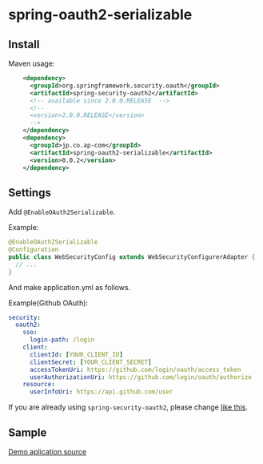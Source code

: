 # spring-oauth2-serializable

## Install

Maven usage:
```xml
    <dependency>
      <groupId>org.springframework.security.oauth</groupId>
      <artifactId>spring-security-oauth2</artifactId>
      <!-- available since 2.0.0.RELEASE  -->
      <!--
      <version>2.0.0.RELEASE</version>
      -->
    </dependency>
    <dependency>
      <groupId>jp.co.ap-com</groupId>
      <artifactId>spring-oauth2-serializable</artifactId>
      <version>0.0.2</version>
    </dependency>
```

## Settings

Add `@EnableOAuth2Serializable`.

Example:

```java
@EnableOAuth2Serializable
@Configuration
public class WebSecurityConfig extends WebSecurityConfigurerAdapter {
  // ...
}
```

And make application.yml as follows.

Example(Github OAuth):

```yaml
security:
  oauth2:
    sso:
      login-path: /login
    client:
      clientId: [YOUR_CLIENT_ID]
      clientSecret: [YOUR_CLIENT_SECRET]
      accessTokenUri: https://github.com/login/oauth/access_token
      userAuthorizationUri: https://github.com/login/oauth/authorize
    resource:
      userInfoUri: https://api.github.com/user
```

If you are already using `spring-security-oauth2`, please change [like this](https://github.com/apc-hattori/spring-oauth2-demo/compare/use-spring-security-oauth2...master).

## Sample

[Demo aplication source](https://github.com/apc-hattori/spring-oauth2-demo)
